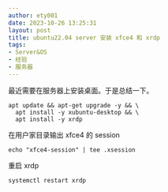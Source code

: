 ```yaml
---
author: ety001
date: 2023-10-26 13:25:31
layout: post
title: ubuntu22.04 server 安装 xfce4 和 xrdp
tags:
- Server&OS
- 经验
- 服务器
---
```


最近需要在服务器上安装桌面。于是总结一下。

```
apt update && apt-get upgrade -y && \
  apt install -y xubuntu-desktop && \
  apt install -y xrdp
```

在用户家目录输出 xfce4 的 session

```
echo "xfce4-session" | tee .xsession
```

重启 xrdp 

```
systemctl restart xrdp
```